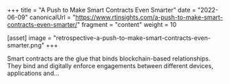 +++
title = "A Push to Make Smart Contracts Even Smarter"
date = "2022-06-09"
canonicalUrl = "https://www.rtinsights.com/a-push-to-make-smart-contracts-even-smarter/"
fragment = "content"
weight = 10

[asset]
    image = "retrospective-a-push-to-make-smart-contracts-even-smarter.png"
+++

Smart contracts are the glue that binds blockchain-based relationships. 
They bind and digitally enforce engagements between different devices, 
applications and...
